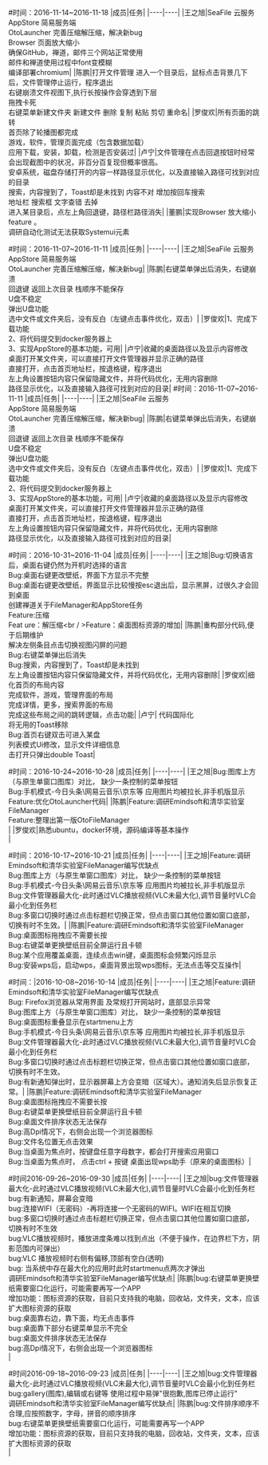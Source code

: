 #时间：2016-11-14~2016-11-18
|成员|任务|
|----|----|
|王之旭|SeaFile 云服务<br />AppStore 简易服务端<br />OtoLauncher 完善压缩解压缩，解决新bug<br />Browser 页面放大缩小<br />确保GitHub，禅道，邮件三个网站正常使用<br />邮件和禅道使用过程中font变模糊<br />编译部署chromium|
|陈鹏|打开文件管理 进入一个目录后，鼠标点击背景几下后，文件管理停止运行，程序退出<br />右键崩溃文件视图下,执行长按操作会穿透到下层<br />拖拽卡死<br />右键菜单新建文件夹 新建文件 删除 复制 粘贴 剪切 重命名|
|罗俊欢|所有页面的跳转<br />首页除了轮播图都完成<br />游戏，软件，管理页面完成（包含数据加载）<br />应用下载，安装，卸载，检测是否安装过|
|卢宁|文件管理在点击回退按钮时经常会出现截图中的状况，非百分百复现但概率很高。<br />安卓系统，磁盘存储打开的内容一样路径显示优化，以及直接输入路径可找到对应的目录<br />搜索，内容搜到了，Toast却是未找到 内容不对 增加按回车搜索<br />地址栏 搜索框 文字查错 去掉<br />进入某目录后，点左上角回退键，路径栏路径消失|
|董鹏|实现Browser 放大缩小feature 。<br /> 调研自动化测试无法获取Systemui元素

#时间：2016-11-07~2016-11-11
|成员|任务|
|----|----|
|王之旭|SeaFile 云服务<br />AppStore 简易服务端<br />OtoLauncher 完善压缩解压缩，解决新bug|
|陈鹏|右键菜单弹出后消失，右键崩溃<br />回退键 返回上次目录 栈顺序不能保存<br />U盘不稳定<br />弹出U盘功能<br />选中文件或文件夹后，没有反白（左键点击事件优化，双击）|
|罗俊欢|1、完成下载功能<br />2、将代码提交到docker服务器上<br />3、实现AppStore的基本功能，可用|
|卢宁|收藏的桌面路径以及显示内容修改<br />桌面打开某文件夹，可以直接打开文件管理器并显示正确的路径<br />直接打开，点击首页地址栏，按退格键，程序退出<br />左上角设置按钮内容只保留隐藏文件，并将代码优化，无用内容删除<br />路径显示优化，以及直接输入路径可找到对应的目录|
#时间：2016-11-07~2016-11-11
|成员|任务|
|----|----|
|王之旭|SeaFile 云服务<br />AppStore 简易服务端<br />OtoLauncher 完善压缩解压缩，解决新bug|
|陈鹏|右键菜单弹出后消失，右键崩溃<br />回退键 返回上次目录 栈顺序不能保存<br />U盘不稳定<br />弹出U盘功能<br />选中文件或文件夹后，没有反白（左键点击事件优化，双击）|
|罗俊欢|1、完成下载功能<br />2、将代码提交到docker服务器上<br />3、实现AppStore的基本功能，可用|
|卢宁|收藏的桌面路径以及显示内容修改<br />桌面打开某文件夹，可以直接打开文件管理器并显示正确的路径<br />直接打开，点击首页地址栏，按退格键，程序退出<br />左上角设置按钮内容只保留隐藏文件，并将代码优化，无用内容删除<br />路径显示优化，以及直接输入路径可找到对应的目录|

#时间：2016-10-31~2016-11-04
|成员|任务|
|----|----|
|王之旭|Bug:切换语言后，桌面右键仍然为开机时选择的语言<br />Bug:桌面右键更改壁纸，界面下方显示不完整<br />Bug:桌面右键更改壁纸，界面显示比较慢按esc退出后，显示黑屏，过很久才会回到桌面<br />创建禅道关于FileManager和AppStore任务<br />Feature:压缩<br />Feat ure：解压缩<br / >Feature：桌面图标资源的增加|
|陈鹏|重构部分代码,便于后期维护<br />解决左侧条目点击切换视图闪屏的问题<br />Bug:右键菜单弹出后消失<br />Bug:搜索，内容搜到了，Toast却是未找到<br />左上角设置按钮内容只保留隐藏文件，并将代码优化，无用内容删除|
|罗俊欢|细化首页的布局内容<br />完成软件，游戏，管理界面的布局<br />完成详情，更多，搜索界面的布局<br />完成这些布局之间的跳转逻辑，点击功能|
|卢宁| 	代码国际化<br />将无用的Toast移除<br />Bug:首页右键双击可进入某盘<br />列表模式Ui修改，显示文件详细信息<br />击打开只弹出double Toast|

#时间：2016-10-24~2016-10-28
|成员|任务|
|----|----|
|王之旭|Bug:图库上方（与原生单窗口图库）对比， 缺少一条控制的菜单按钮<br />Bug:手机模式-今日头条\网易云音乐\京东等 应用图片均被拉长,非手机版显示<br />Feature:优化OtoLauncher代码|
|陈鹏|Feature:调研Emindsoft和清华实验室FileManager<br />Feature:整理出第一版OtoFileManager<br />|
|罗俊欢|熟悉ubuntu，docker环境，源码编译等基本操作<br />|

#时间：2016-10-17~2016-10-21
|成员|任务|
|----|----|
|王之旭|Feature:调研Emindsoft和清华实验室FileManager编写优缺点<br />Bug:图库上方（与原生单窗口图库）对比， 缺少一条控制的菜单按钮<br />Bug:手机模式-今日头条\网易云音乐\京东等 应用图片均被拉长,非手机版显示<br />Bug:文件管理器最大化-此时通过VLC播放视频(VLC未最大化),调节音量时VLC会最小化到任务栏<br />Bug:多窗口切换时通过点击标题栏切换正常，但点击窗口其他位置如窗口底部，切换有时不生效。|
|陈鹏|Feature:调研Emindsoft和清华实验室FileManager<br />Bug:桌面图标拖拽应不需要长按<br />Bug:右键菜单更换壁纸目前全屏运行且卡顿<br />Bug:某个应用覆盖桌面，连续点击win键，桌面图标会频繁闪烁显示<br />Bug:安装wps后，启动wps，桌面背景出现wps图标，无法点击等交互操作|

#时间：|2016-10-08~2016-10-14
|成员|任务|
|----|----|
|王之旭|Feature:调研Emindsoft和清华实验室FileManager编写优缺点<br />Bug: Firefox浏览器从常用界面 及常规打开网站时，底部显示异常<br />Bug:图库上方（与原生单窗口图库）对比， 缺少一条控制的菜单按钮<br />Bug:桌面图标重叠显示在startmenu上方<br />Bug:手机模式-今日头条\网易云音乐\京东等 应用图片均被拉长,非手机版显示<br />Bug:文件管理器最大化-此时通过VLC播放视频(VLC未最大化),调节音量时VLC会最小化到任务栏<br />Bug:多窗口切换时通过点击标题栏切换正常，但点击窗口其他位置如窗口底部，切换有时不生效。<br />Bug:有新通知弹出时，显示器屏幕上方会变暗（区域大）。通知消失后显示恢复正常。|
|陈鹏|Feature:调研Emindsoft和清华实验室FileManager<br />Bug:桌面图标拖拽应不需要长按<br />Bug:右键菜单更换壁纸目前全屏运行且卡顿<br />Bug:桌面文件排序状态无法保存<br />Bug:高Dpi情况下，右侧会出现一个浏览器图标<br />Bug:文件名位置无点击效果<br />Bug:当桌面为焦点时，按键盘任意字母数字，都会打开搜索应用窗口<br />Bug:当桌面为焦点时， 点击ctrl + 按键 桌面出现wps助手（原来的桌面图标）|

#时间2016-09-26~2016-09-30
|成员|任务|
|----|----|
|王之旭|bug:文件管理器最大化-此时通过VLC播放视频(VLC未最大化),调节音量时VLC会最小化到任务栏<br />bug:有新通知，屏幕会变暗<br />bug:连接WIFI（无密码）-再将连接一个无密码的WIFI。WIFI在相互切换<br />bug:多窗口切换时通过点击标题栏切换正常，但点击窗口其他位置如窗口底部，切换有时不生效<br />bug:VLC播放视频时，播放进度条难以找到点出（不便于操作，在边界栏下方，阴影范围内可弹出）<br />bug:VLC 播放视频时右侧有偏移,顶部有空白(透明)<br />bug: 当系统中存在最大化的应用时此时startmenu点两次才弹出<br />调研Emindsoft和清华实验室FileManager编写优缺点|
|陈鹏|bug:右键菜单更换壁纸需要窗口化运行，可能需要再写一个APP<br />增加功能：图标资源的获取，目前只支持我的电脑，回收站，文件夹，文本，应该扩大图标资源的获取<br />bug:桌面靠右边，靠下面，均无点击事件<br />bug:桌面靠下部分右键菜单显示不完全<br />bug:桌面文件排序状态无法保存<br />bug:高Dpi情况下，右侧会出现一个浏览器图标<br />|

#时间2016-09-18~2016-09-23
|成员|任务|
|----|----|
|王之旭|bug:文件管理器最大化-此时通过VLC播放视频(VLC未最大化),调节音量时VLC会最小化到任务栏<br />bug:gallery(图库),编辑或右键等 使用过程中易弹"很抱歉,图库已停止运行"<br />调研Emindsoft和清华实验室FileManager编写优缺点|
|陈鹏|bug:文件排序顺序不合理,应按照数字，字母，拼音的顺序排序<br  />bug:右键菜单更换壁纸需要窗口化运行，可能需要再写一个APP<br />增加功能：图标资源的获取，目前只支持我的电脑，回收站，文件夹，文本，应该扩大图标资源的获取<br />|

